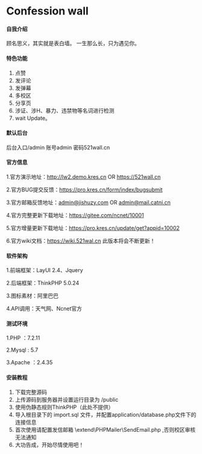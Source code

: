 # Confession wall
#### 自我介绍
顾名思义，其实就是表白墙。
一生那么长，只为遇见你。
#### 特色功能
1. 点赞
2. 发评论
3. 发弹幕
4. 多校区
5. 分享页
6. 涉证、涉H、暴力、违禁物等名词进行检测
7. wait Update。
#### 默认后台
后台入口/admin  账号admin  密码521wall.cn
#### 官方信息
1.官方演示地址：http://lw2.demo.kres.cn  OR https://521wall.cn

2.官方BUG提交反馈：https://pro.kres.cn/form/index/bugsubmit

3.官方邮箱反馈地址：admin@jishuzy.com  OR admin@mail.catni.cn

4.官方完整更新下载地址：https://gitee.com/ncnet/10001

5.官方增量更新下载地址：https://pro.kres.cn/update/get?appid=10002

6.官方wiki文档：https://wiki.521wal.cn
此版本将会不断更新！
#### 软件架构
1.前端框架：LayUI 2.4、Jquery

2.后端框架：ThinkPHP 5.0.24

3.图标素材：阿里巴巴

4.API调用：天气网、Ncnet官方
#### 测试环境
1.PHP     ：7.2.11

2.Mysql   : 5.7

3.Apache  ：2.4.35
#### 安装教程

1. 下载完整源码
2. 上传源码到服务器并设置运行目录为 /public
3. 使用伪静态规则ThinkPHP（此处不提供）
4. 导入根目录下的 import.sql 文件，并配置application/database.php文件下的连接信息
5. 首次使用请配置发信邮箱 \extend\PHPMailer\SendEmail.php ,否则校区审核无法通知
6. 大功告成，开始尽情使用吧！
